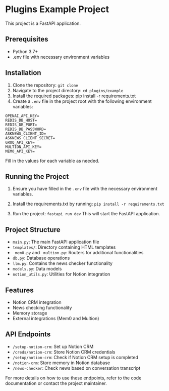 # Plugins Example Project

This project is a FastAPI application.

## Prerequisites

- Python 3.7+
- .env file with necessary environment variables

## Installation

1. Clone the repository:
   `git clone `
2. Navigate to the project directory:
   `cd plugins/example`
3. Install the required packages:
   pip install -r requirements.txt
4. Create a `.env` file in the project root with the following environment variables:

```dotenv
OPENAI_API_KEY=
REDIS_DB_HOST=
REDIS_DB_PORT=
REDIS_DB_PASSWORD=
ASKNEWS_CLIENT_ID=
ASKNEWS_CLIENT_SECRET=
GROQ_API_KEY=
MULTION_API_KEY=
MEM0_API_KEY=
```

Fill in the values for each variable as needed.

## Running the Project

1. Ensure you have filled in the `.env` file with the necessary environment variables.
2. Install the requirements.txt by running:
   `pip install -r requirements.txt`

3. Run the project: `fastapi run dev` This will start the FastAPI application.

## Project Structure

- `main.py`: The main FastAPI application file
- `templates/`: Directory containing HTML templates
- `_mem0.py` and `_multion.py`: Routers for additional functionalities
- `db.py`: Database operations
- `llm.py`: Contains the news checker functionality
- `models.py`: Data models
- `notion_utils.py`: Utilities for Notion integration

## Features

- Notion CRM integration
- News checking functionality
- Memory storage
- External integrations (Mem0 and Multion)

## API Endpoints

- `/setup-notion-crm`: Set up Notion CRM
- `/creds/notion-crm`: Store Notion CRM credentials
- `/setup/notion-crm`: Check if Notion CRM setup is completed
- `/notion-crm`: Store memory in Notion database
- `/news-checker`: Check news based on conversation transcript

For more details on how to use these endpoints, refer to the code documentation or contact the project maintainer.
